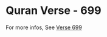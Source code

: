 # Quran Verse - 699 

For more infos, See [Verse 699](https://www.quranbookk.com/quran/search?q=699)